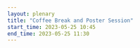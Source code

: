 ```yaml
---
layout: plenary
title: "Coffee Break and Poster Session"
start_time: 2023-05-25 10:45
end_time: 2023-05-25 11:30
---
```

